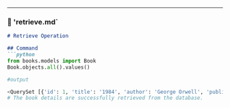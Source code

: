 
---

### 📗 'retrieve.md`

```markdown
# Retrieve Operation

## Command
```python
from books.models import Book
Book.objects.all().values()

#output

<QuerySet [{'id': 1, 'title': '1984', 'author': 'George Orwell', 'publication_year': 1994}]>
# The book details are successfully retrieved from the database.
```
